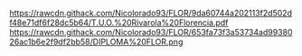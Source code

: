 https://rawcdn.githack.com/Nicolorado93/FLOR/9da60744a202113f2d502df48e71df6f28dc5b64/T.U.O.%20Rivarola%20Florencia.pdf
https://rawcdn.githack.com/Nicolorado93/FLOR/653fa73f3a53734ad9938026ac1b6e2f9df2bb58/DIPLOMA%20FLOR.png

